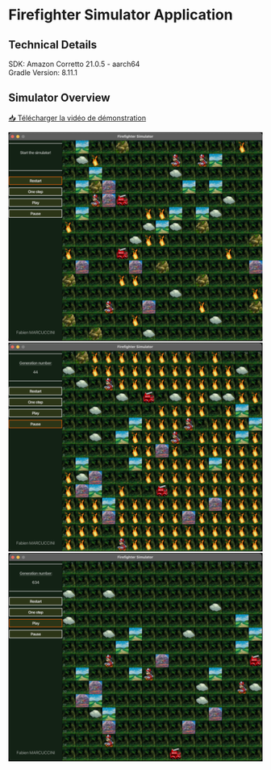 
# Firefighter Simulator Application

## Technical Details
SDK: Amazon Corretto 21.0.5 - aarch64 <br>
Gradle Version: 8.11.1

## Simulator Overview
[📥 Télécharger la vidéo de démonstration](https://github.com/fabien-mrccc/univ-s5-prog-firefighter/blob/main/_readme-support/simulator-demo.mp4?dl=1)

<img alt="Simulator beginning" src= "_readme-support/simulator-beginning.png" width="800">
<img alt="Simulator processing" src= "_readme-support/simulator-processing.png" width="800">
<img alt="Simulator finished" src= "_readme-support/simulator-finished.png" width="800">
